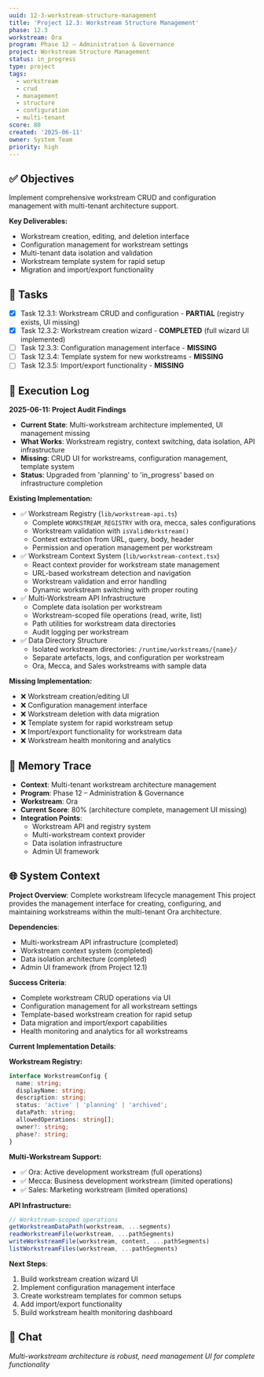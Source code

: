 ```yaml
---
uuid: 12-3-workstream-structure-management
title: 'Project 12.3: Workstream Structure Management'
phase: 12.3
workstream: Ora
program: Phase 12 – Administration & Governance
project: Workstream Structure Management
status: in_progress
type: project
tags:
  - workstream
  - crud
  - management
  - structure
  - configuration
  - multi-tenant
score: 80
created: '2025-06-11'
owner: System Team
priority: high
---
```


## ✅ Objectives

Implement comprehensive workstream CRUD and configuration management with multi-tenant architecture support.

**Key Deliverables:**
- Workstream creation, editing, and deletion interface
- Configuration management for workstream settings
- Multi-tenant data isolation and validation
- Workstream template system for rapid setup
- Migration and import/export functionality

## 🔢 Tasks

- [x] Task 12.3.1: Workstream CRUD and configuration - **PARTIAL** (registry exists, UI missing)
- [x] Task 12.3.2: Workstream creation wizard - **COMPLETED** (full wizard UI implemented)
- [ ] Task 12.3.3: Configuration management interface - **MISSING**
- [ ] Task 12.3.4: Template system for new workstreams - **MISSING**
- [ ] Task 12.3.5: Import/export functionality - **MISSING**

## 🧾 Execution Log

**2025-06-11: Project Audit Findings**
- **Current State**: Multi-workstream architecture implemented, UI management missing
- **What Works**: Workstream registry, context switching, data isolation, API infrastructure
- **Missing**: CRUD UI for workstreams, configuration management, template system
- **Status**: Upgraded from 'planning' to 'in_progress' based on infrastructure completion

**Existing Implementation:**
- ✅ Workstream Registry (`lib/workstream-api.ts`)
  - Complete `WORKSTREAM_REGISTRY` with ora, mecca, sales configurations
  - Workstream validation with `isValidWorkstream()`
  - Context extraction from URL, query, body, header
  - Permission and operation management per workstream
- ✅ Workstream Context System (`lib/workstream-context.tsx`)
  - React context provider for workstream state management
  - URL-based workstream detection and navigation
  - Workstream validation and error handling
  - Dynamic workstream switching with proper routing
- ✅ Multi-Workstream API Infrastructure
  - Complete data isolation per workstream
  - Workstream-scoped file operations (read, write, list)
  - Path utilities for workstream data directories
  - Audit logging per workstream
- ✅ Data Directory Structure
  - Isolated workstream directories: `/runtime/workstreams/{name}/`
  - Separate artefacts, logs, and configuration per workstream
  - Ora, Mecca, and Sales workstreams with sample data

**Missing Implementation:**
- ❌ Workstream creation/editing UI
- ❌ Configuration management interface
- ❌ Workstream deletion with data migration
- ❌ Template system for rapid workstream setup
- ❌ Import/export functionality for workstream data
- ❌ Workstream health monitoring and analytics

## 🧠 Memory Trace

- **Context**: Multi-tenant workstream architecture management
- **Program**: Phase 12 – Administration & Governance
- **Workstream**: Ora
- **Current Score**: 80% (architecture complete, management UI missing)
- **Integration Points**: 
  - Workstream API and registry system
  - Multi-workstream context provider
  - Data isolation infrastructure
  - Admin UI framework

## 🌐 System Context

**Project Overview**: Complete workstream lifecycle management
This project provides the management interface for creating, configuring, and maintaining workstreams within the multi-tenant Ora architecture.

**Dependencies**:
- Multi-workstream API infrastructure (completed)
- Workstream context system (completed)
- Data isolation architecture (completed)
- Admin UI framework (from Project 12.1)

**Success Criteria**:
- Complete workstream CRUD operations via UI
- Configuration management for all workstream settings
- Template-based workstream creation for rapid setup
- Data migration and import/export capabilities
- Health monitoring and analytics for all workstreams

**Current Implementation Details**:

**Workstream Registry:**
```typescript
interface WorkstreamConfig {
  name: string;
  displayName: string;
  description: string;
  status: 'active' | 'planning' | 'archived';
  dataPath: string;
  allowedOperations: string[];
  owner?: string;
  phase?: string;
}
```

**Multi-Workstream Support:**
- ✅ Ora: Active development workstream (full operations)
- ✅ Mecca: Business development workstream (limited operations)
- ✅ Sales: Marketing workstream (limited operations)

**API Infrastructure:**
```typescript
// Workstream-scoped operations
getWorkstreamDataPath(workstream, ...segments)
readWorkstreamFile(workstream, ...pathSegments)
writeWorkstreamFile(workstream, content, ...pathSegments)
listWorkstreamFiles(workstream, ...pathSegments)
```

**Next Steps**:
1. Build workstream creation wizard UI
2. Implement configuration management interface
3. Create workstream templates for common setups
4. Add import/export functionality
5. Build workstream health monitoring dashboard

## 💬 Chat

*Multi-workstream architecture is robust, need management UI for complete functionality* 
